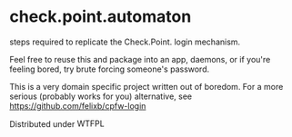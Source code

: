 check.point.automaton
=====================

steps required to replicate the Check.Point. login
mechanism.

Feel free to reuse this and package into an app,
daemons, or if you're feeling bored, try brute
forcing someone's password.

This is a very domain specific project written out
of boredom. For a more serious (probably works for you)
alternative, see https://github.com/felixb/cpfw-login

Distributed under <a href="http://www.wtfpl.net/"><img
src="http://www.wtfpl.net/wp-content/uploads/2012/12/wtfpl-badge-4.png"
width="80" height="15" alt="WTFPL" /></a>
